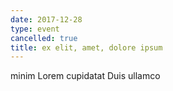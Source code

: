 ```yaml
---
date: 2017-12-28
type: event
cancelled: true
title: ex elit, amet, dolore ipsum
---
```

minim Lorem cupidatat Duis ullamco